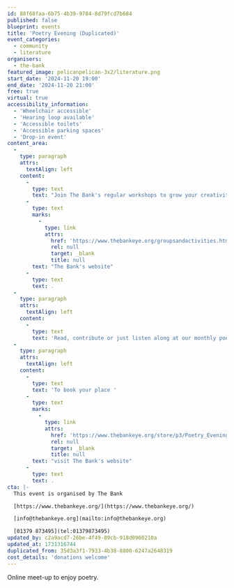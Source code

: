 ```yaml
---
id: 88f68faa-6b75-4b39-9784-8d79fcd7b684
published: false
blueprint: events
title: 'Poetry Evening (Duplicated)'
event_categories:
  - community
  - literature
organisers:
  - the-bank
featured_image: pelicanpelican-3x2/literature.png
start_date: '2024-11-20 19:00'
end_date: '2024-11-20 21:00'
free: true
virtual: true
accessibility_information:
  - 'Wheelchair accessible'
  - 'Hearing loop available'
  - 'Accessible toilets'
  - 'Accessible parking spaces'
  - 'Drop-in event'
content_area:
  -
    type: paragraph
    attrs:
      textAlign: left
    content:
      -
        type: text
        text: "Join The Bank's regular workshops to grow your creativity and meet new people. To see the full list of groups, visit "
      -
        type: text
        marks:
          -
            type: link
            attrs:
              href: 'https://www.thebankeye.org/groupsandactivities.html'
              rel: null
              target: _blank
              title: null
        text: "The Bank's website"
      -
        type: text
        text: .
  -
    type: paragraph
    attrs:
      textAlign: left
    content:
      -
        type: text
        text: 'Read, contribute or just listen along at our monthly poetry evening.'
  -
    type: paragraph
    attrs:
      textAlign: left
    content:
      -
        type: text
        text: 'To book your place '
      -
        type: text
        marks:
          -
            type: link
            attrs:
              href: 'https://www.thebankeye.org/store/p3/Poetry_Evening.html'
              rel: null
              target: _blank
              title: null
        text: "visit The Bank's website"
      -
        type: text
        text: .
cta: |-
  This event is organised by The Bank

  [https://www.thebankeye.org/](https://www.thebankeye.org/)

  [info@thebankeye.org](mailto:info@thebankeye.org)

  [01379 873495](tel:01379873495)
updated_by: c2a9acd7-26be-4f49-89cb-918d0960210a
updated_at: 1731316744
duplicated_from: 35d3a3f1-7933-4b38-8800-6247a2648319
cost_details: 'donations welcome'
---
```

Online meet-up to enjoy poetry.